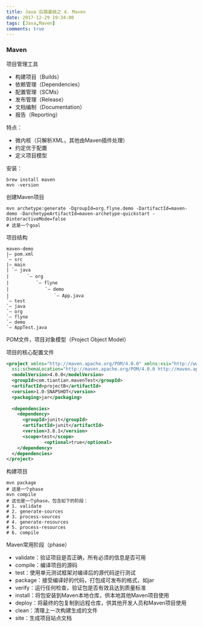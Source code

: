 ```yaml
---
title: Java 后端基础之 4. Maven
date: 2017-12-29 19:34:00
tags: [Java,Maven]
comments: true
---
```


### Maven

项目管理工具

- 构建项目（Builds）
- 依赖管理（Dependencies）
- 配置管理（SCMs）
- 发布管理（Release）
- 文档编制（Documentation）
- 报告（Reporting）

特点：

- 微内核（只解析XML，其他由Maven插件处理）
- 约定优于配置
- 定义项目模型

安装：

```Shell
brew install maven
mvn -version
```

创建Maven项目

```shell
mvn archetype:generate -DgroupId=org.flyne.demo -DartifactId=maven-demo -DarchetypeArtifactId=maven-archetype-quickstart -DinteractiveMode=false
# 这是一个goal
```

项目结构

```
maven-demo
|– pom.xml
`– src
|– main
| `– java
|　　　　`– org
|　　　　　　`– flyne
|　　　　　　　　`– demo
|　　　　　　　　　　`– App.java
`– test
`– java
`– org
`– flyne
`– demo
`– AppTest.java
```

POM文件，项目对象模型（Project Object Model）

项目的核心配置文件

```xml
<project xmlns="http://maven.apache.org/POM/4.0.0" xmlns:xsi="http://www.w3.org/2001/XMLSchema-instance"  
  xsi:schemaLocation="http://maven.apache.org/POM/4.0.0 http://maven.apache.org/xsd/maven-4.0.0.xsd">  
  <modelVersion>4.0.0</modelVersion>  
  <groupId>com.tiantian.mavenTest</groupId>  
  <artifactId>projectB</artifactId>  
  <version>1.0-SNAPSHOT</version>  
  <packaging>jar</packaging>  
   
  <dependencies>  
    <dependency>  
      <groupId>junit</groupId>  
      <artifactId>junit</artifactId>  
      <version>3.8.1</version>  
      <scope>test</scope>  
              <optional>true</optional>  
    </dependency>  
  </dependencies>  
</project>  
```

构建项目

```Shell
mvn package
# 这是一个phase
mvn compile
# 这也是一个phase，包含如下的阶段：
# 1. validate
# 2. generate-sources
# 3. process-sources
# 4. generate-resources
# 5. process-resources
# 6. compile
```

Maven常用阶段（phase）

- validate：验证项目是否正确，所有必须的信息是否可用
- compile：编译项目的源码
- test：使用单元测试框架对编译后的源代码逆行测试
- package：接受编译好的代码，打包成可发布的格式，如jar
- verify：运行任何检查，验证包是否有效且达到质量标准
- install：将包安装到Maven本地仓库，供本地其他Maven项目使用
- deploy：将最终的包复制到远程仓库，供其他开发人员和Maven项目使用
- clean：清理上一次构建生成的文件
- site：生成项目站点文档